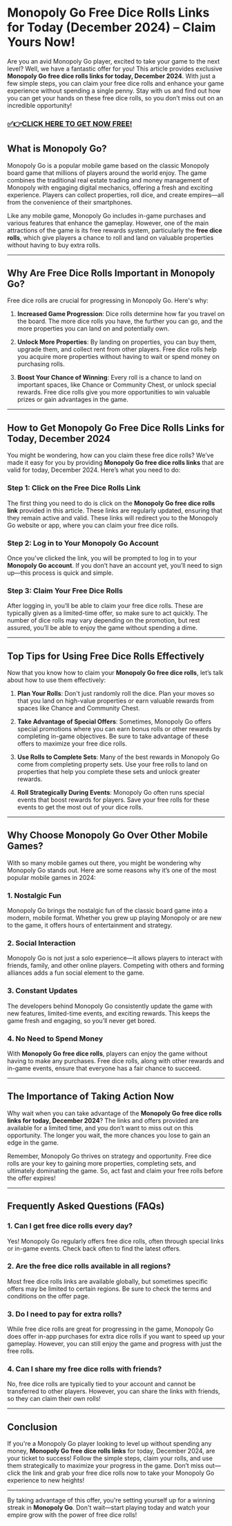# Monopoly Go Free Dice Rolls Links for Today (December 2024) – Claim Yours Now!

Are you an avid Monopoly Go player, excited to take your game to the next level? Well, we have a fantastic offer for you! This article provides exclusive **Monopoly Go free dice rolls links for today, December 2024**. With just a few simple steps, you can claim your free dice rolls and enhance your game experience without spending a single penny. Stay with us and find out how you can get your hands on these free dice rolls, so you don’t miss out on an incredible opportunity!

### [✅👉CLICK HERE TO GET NOW FREE!](https://freeforyou.xyz/monopoly/go/)

## What is Monopoly Go?

Monopoly Go is a popular mobile game based on the classic Monopoly board game that millions of players around the world enjoy. The game combines the traditional real estate trading and money management of Monopoly with engaging digital mechanics, offering a fresh and exciting experience. Players can collect properties, roll dice, and create empires—all from the convenience of their smartphones.

Like any mobile game, Monopoly Go includes in-game purchases and various features that enhance the gameplay. However, one of the main attractions of the game is its free rewards system, particularly the **free dice rolls**, which give players a chance to roll and land on valuable properties without having to buy extra rolls.

---

## Why Are Free Dice Rolls Important in Monopoly Go?

Free dice rolls are crucial for progressing in Monopoly Go. Here's why:

1. **Increased Game Progression**: Dice rolls determine how far you travel on the board. The more dice rolls you have, the further you can go, and the more properties you can land on and potentially own.

2. **Unlock More Properties**: By landing on properties, you can buy them, upgrade them, and collect rent from other players. Free dice rolls help you acquire more properties without having to wait or spend money on purchasing rolls.

3. **Boost Your Chance of Winning**: Every roll is a chance to land on important spaces, like Chance or Community Chest, or unlock special rewards. Free dice rolls give you more opportunities to win valuable prizes or gain advantages in the game.

---

## How to Get Monopoly Go Free Dice Rolls Links for Today, December 2024

You might be wondering, how can you claim these free dice rolls? We’ve made it easy for you by providing **Monopoly Go free dice rolls links** that are valid for today, December 2024. Here’s what you need to do:

### Step 1: Click on the Free Dice Rolls Link
The first thing you need to do is click on the **Monopoly Go free dice rolls link** provided in this article. These links are regularly updated, ensuring that they remain active and valid. These links will redirect you to the Monopoly Go website or app, where you can claim your free dice rolls.

### Step 2: Log in to Your Monopoly Go Account
Once you’ve clicked the link, you will be prompted to log in to your **Monopoly Go account**. If you don’t have an account yet, you’ll need to sign up—this process is quick and simple.

### Step 3: Claim Your Free Dice Rolls
After logging in, you’ll be able to claim your free dice rolls. These are typically given as a limited-time offer, so make sure to act quickly. The number of dice rolls may vary depending on the promotion, but rest assured, you’ll be able to enjoy the game without spending a dime.

---

## Top Tips for Using Free Dice Rolls Effectively

Now that you know how to claim your **Monopoly Go free dice rolls**, let’s talk about how to use them effectively:

1. **Plan Your Rolls**: Don't just randomly roll the dice. Plan your moves so that you land on high-value properties or earn valuable rewards from spaces like Chance and Community Chest.

2. **Take Advantage of Special Offers**: Sometimes, Monopoly Go offers special promotions where you can earn bonus rolls or other rewards by completing in-game objectives. Be sure to take advantage of these offers to maximize your free dice rolls.

3. **Use Rolls to Complete Sets**: Many of the best rewards in Monopoly Go come from completing property sets. Use your free rolls to land on properties that help you complete these sets and unlock greater rewards.

4. **Roll Strategically During Events**: Monopoly Go often runs special events that boost rewards for players. Save your free rolls for these events to get the most out of your dice rolls.

---

## Why Choose Monopoly Go Over Other Mobile Games?

With so many mobile games out there, you might be wondering why Monopoly Go stands out. Here are some reasons why it’s one of the most popular mobile games in 2024:

### 1. **Nostalgic Fun**
Monopoly Go brings the nostalgic fun of the classic board game into a modern, mobile format. Whether you grew up playing Monopoly or are new to the game, it offers hours of entertainment and strategy.

### 2. **Social Interaction**
Monopoly Go is not just a solo experience—it allows players to interact with friends, family, and other online players. Competing with others and forming alliances adds a fun social element to the game.

### 3. **Constant Updates**
The developers behind Monopoly Go consistently update the game with new features, limited-time events, and exciting rewards. This keeps the game fresh and engaging, so you’ll never get bored.

### 4. **No Need to Spend Money**
With **Monopoly Go free dice rolls**, players can enjoy the game without having to make any purchases. Free dice rolls, along with other rewards and in-game events, ensure that everyone has a fair chance to succeed.

---

## The Importance of Taking Action Now

Why wait when you can take advantage of the **Monopoly Go free dice rolls links for today, December 2024**? The links and offers provided are available for a limited time, and you don’t want to miss out on this opportunity. The longer you wait, the more chances you lose to gain an edge in the game.

Remember, Monopoly Go thrives on strategy and opportunity. Free dice rolls are your key to gaining more properties, completing sets, and ultimately dominating the game. So, act fast and claim your free rolls before the offer expires!

---

## Frequently Asked Questions (FAQs)

### 1. **Can I get free dice rolls every day?**
Yes! Monopoly Go regularly offers free dice rolls, often through special links or in-game events. Check back often to find the latest offers.

### 2. **Are the free dice rolls available in all regions?**
Most free dice rolls links are available globally, but sometimes specific offers may be limited to certain regions. Be sure to check the terms and conditions on the offer page.

### 3. **Do I need to pay for extra rolls?**
While free dice rolls are great for progressing in the game, Monopoly Go does offer in-app purchases for extra dice rolls if you want to speed up your gameplay. However, you can still enjoy the game and progress with just the free rolls.

### 4. **Can I share my free dice rolls with friends?**
No, free dice rolls are typically tied to your account and cannot be transferred to other players. However, you can share the links with friends, so they can claim their own rolls!

---

## Conclusion

If you're a Monopoly Go player looking to level up without spending any money, **Monopoly Go free dice rolls links** for today, December 2024, are your ticket to success! Follow the simple steps, claim your rolls, and use them strategically to maximize your progress in the game. Don’t miss out—click the link and grab your free dice rolls now to take your Monopoly Go experience to new heights!

---

By taking advantage of this offer, you're setting yourself up for a winning streak in **Monopoly Go**. Don't wait—start playing today and watch your empire grow with the power of free dice rolls!
